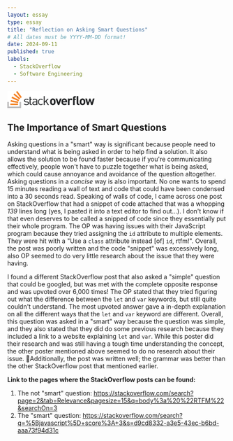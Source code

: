 ```yaml
---
layout: essay
type: essay
title: "Reflection on Asking Smart Questions"
# All dates must be YYYY-MM-DD format!
date: 2024-09-11
published: true
labels:
  - StackOverflow
  - Software Engineering
---
```


<img width="200px" src="../img/essays/stackOverflow.png">

## The Importance of Smart Questions

Asking questions in a "smart" way is significant because people need to understand what is being asked in order to help find a solution. It also allows the solution to be found faster because if you're communicating effectively, people won't have to puzzle together what is being asked, which could cause annoyance and avoidance of the question altogether. Asking questions in a *concise* way is also important. No one wants to spend 15 minutes reading a wall of text and code that could have been condensed into a 30 seconds read. Speaking of walls of code, I came across one post on StackOverflow that had a snippet of code attached that was a whopping *139* lines long (yes, I pasted it into a text editor to find out...). I don't know if that even deserves to be called a snipped of code since they essentially put their whole program. The OP was having issues with their JavaScript program because they tried assigning the `id` attribute to multiple elements. They were hit with a "Use a `class` attribute instead [of] `id`, rtfm!". Overall, the post was poorly written and the code "snippet" was excessively long, also OP seemed to do very little research about the issue that they were having.

I found a different StackOverflow post that also asked a "simple" question that could be googled, but was met with the complete opposite response and was upvoted over 6,000 times! The OP stated that they tried figuring out what the difference between the `let` and `var` keywords, but still quite couldn't understand. The most upvoted answer gave a in-depth explanation on all the different ways that the `let` and `var` keyword are different. Overall, this question was asked in a "smart" way because the question was simple, and they also stated that they did do some previous research because they included a link to a website explaining `let` and `var`. While this poster did their research and was still having a tough time understanding the concept, the other poster mentioned above seemed to do no research about their issue. Additionally, the post was written well; the grammar was better than the other StackOverflow post that mentioned earlier.

**Link to the pages where the StackOverflow posts can be found:**

1. The not "smart" question: https://stackoverflow.com/search?page=2&tab=Relevance&pagesize=15&q=body%3a%20%22RTFM%22&searchOn=3
2. The "smart" question: https://stackoverflow.com/search?q=%5Bjavascript%5D+score%3A+3&s=d9cd8332-a3e5-43ec-b6bd-aaa73f94d31c

<!---
**Direct links to the 2 StackOverflow posts:**
1. The not "smart" question: https://stackoverflow.com/questions/65622159/javascript-code-work-in-just-the-first-id/65622189#65622189
2. The "smart" question: https://stackoverflow.com/questions/762011/what-is-the-difference-between-let-and-var/11444416#11444416
---!>

<!--- this is a comment -->
[comment]: # (this is a comment)
[//]: # (this is a comment)
[comment]: comment
